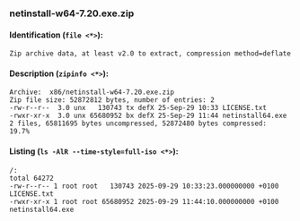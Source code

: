 ### netinstall-w64-7.20.exe.zip
#### Identification (`file <*>`):
```
Zip archive data, at least v2.0 to extract, compression method=deflate
```
#### Description (`zipinfo <*>`):
```
Archive:  x86/netinstall-w64-7.20.exe.zip
Zip file size: 52872812 bytes, number of entries: 2
-rw-r--r--  3.0 unx   130743 tx defX 25-Sep-29 10:33 LICENSE.txt
-rwxr-xr-x  3.0 unx 65680952 bx defX 25-Sep-29 11:44 netinstall64.exe
2 files, 65811695 bytes uncompressed, 52872480 bytes compressed:  19.7%
```
#### Listing (`ls -AlR --time-style=full-iso <*>`):
```
/:
total 64272
-rw-r--r-- 1 root root   130743 2025-09-29 10:33:23.000000000 +0100 LICENSE.txt
-rwxr-xr-x 1 root root 65680952 2025-09-29 11:44:10.000000000 +0100 netinstall64.exe
```


